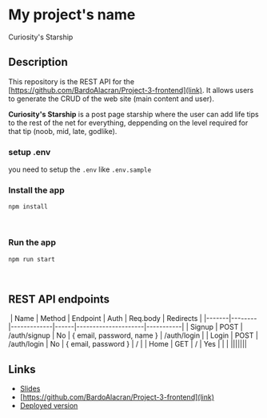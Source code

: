 # My project's name

Curiosity's Starship

## Description

This repository is the REST API for the [https://github.com/BardoAlacran/Project-3-frontend](link). It allows users to generate the CRUD of the web site (main content and user).

**Curiosity's Starship** is a post page starship where the user can add life tips to the rest of the net for everything, deppending on the level required for that tip (noob, mid, late, godlike).

### setup .env

you need to setup the `.env` like `.env.sample`
​

### Install the app

```
npm install
```

​

### Run the app

```
npm run start
```

​

## REST API endpoints

​
| Name | Method | Endpoint | Auth | Req.body | Redirects |
|-------|--------|-------------|------|---------------------|-----------|
| Signup | POST | /auth/signup | No | { email, password, name } | /auth/login |
| Login | POST | /auth/login | No | { email, password } | / |
| Home | GET | / | Yes | | |
|||||||
​

## Links

- [Slides]()
- [https://github.com/BardoAlacran/Project-3-frontend](link)
- [Deployed version]()
